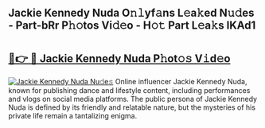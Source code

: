 ## Jackie Kennedy Nuda O𝚗𝚕yf𝚊ns L𝚎a𝚔ed N𝚞𝚍es - Part-bRr P𝚑𝚘tos Vi𝚍𝚎o - H𝚘𝚝 Part L𝚎a𝚔s lKAd1

# <h2><a href="http://kf5k9qo.oniu.top/?m=Jackie+Kennedy+Nuda">🔗👉 🔴 Jackie Kennedy Nuda P𝚑ot𝚘𝚜 V𝚒d𝚎o</a></h2>

[![Jackie Kennedy Nuda Nu𝚍e𝚜](https://i.imgur.com/0qMVB7G.gif)](http://kf5k9qo.oniu.top/?m=Jackie+Kennedy+Nuda)
Online influencer Jackie Kennedy Nuda, known for publishing dance and lifestyle content, including performances and vlogs on social media platforms. The public persona of Jackie Kennedy Nuda is defined by its friendly and relatable nature, but the mysteries of his private life remain a tantalizing enigma.  
